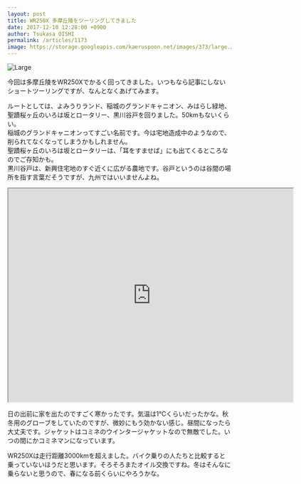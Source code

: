 ```yaml
---
layout: post
title: WR250X 多摩丘陵をツーリングしてきました
date: 2017-12-10 12:28:00 +0900
author: Tsukasa OISHI
permalink: /articles/1173
image: https://storage.googleapis.com/kaeruspoon.net/images/373/large.JPG?1512875626
---
```



![Large](https://storage.googleapis.com/kaeruspoon.net/images/373/large.JPG?1512875626)  

今回は多摩丘陵をWR250Xでかるく回ってきました。いつもなら記事にしないショートツーリングですが、なんとなくあげてみます。  

ルートとしては、よみうりランド、稲城のグランドキャニオン、みはらし緑地、聖蹟桜ヶ丘のいろは坂とロータリー、黒川谷戸を回りました。50kmもないくらい。  
稲城のグランドキャニオンってすごい名前です。今は宅地造成中のようなので、削られてなくなってしまうかもしれません。  
聖蹟桜ヶ丘のいろは坂とロータリーは、「耳をすませば」にも出てくるところなのでご存知かも。  
黒川谷戸は、新興住宅地のすぐ近くに広がる農地です。谷戸というのは谷間の場所を指す言葉だそうですが、九州ではいいませんよね。  
<iframe src="https://www.google.com/maps/d/embed?mid=11btxYQPMW_FpwTt2ysB0zc8AUIFpIv9Z" width="640" height="480"></iframe>  

日の出前に家を出たのですごく寒かったです。気温は1℃くらいだったかな。秋冬用のグローブをしていたのですが、微妙にもう効かない感じ。昼間になったら大丈夫です。ジャケットはコミネのウインタージャケットなので無敵でした。いつの間にかコミネマンになっています。  

WR250Xは走行距離3000kmを超えました。バイク乗りの人たちと比較すると乗っていないほうだと思います。そろそろまたオイル交換ですね。冬はそんなに乗らないと思うので、春になる前くらいにやろうかな。  
